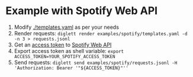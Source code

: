 # Example with Spotify Web API

1. Modify [./templates.yaml](./templates.yaml) as per your needs
1. Render requests: `diglett render examples/spotify/templates.yaml -d -n 3 > requests.jsonl`
1. Get an [access token](https://developer.spotify.com/documentation/general/guides/authorization-guide/) to [Spotify Web API](https://developer.spotify.com/documentation/web-api/)
1. Export access token as shell variable: `export ACCESS_TOKEN=YOUR_SPOTIFY_ACCESS_TOKEN`
1. Send requests: `diglett send examples/spotify/requests.jsonl -H 'Authorization: Bearer '"${ACCESS_TOKEN}"''`

